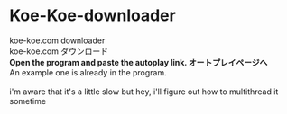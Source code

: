 # Koe-Koe-downloader
koe-koe.com downloader<br/>
koe-koe.com ダウンロード<br/>
<b>Open the program and paste the autoplay link. オートプレイページへ </b><br/>
An example one is already in the program.
<br/>
<br/>
i'm aware that it's a little slow but hey, i'll figure out how to multithread it sometime
